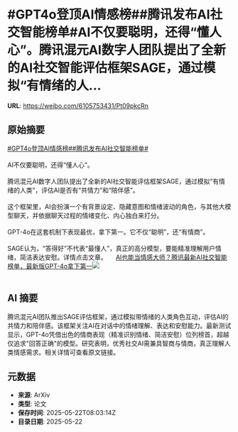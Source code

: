 # #GPT4o登顶AI情感榜##腾讯发布AI社交智能榜单#AI不仅要聪明，还得“懂人心”。腾讯混元AI数字人团队提出了全新的AI社交智能评估框架SAGE，通过模拟“有情绪的人...

**URL**: https://weibo.com/6105753431/Pt09pkcRn

## 原始摘要

<a href="https://m.weibo.cn/search?containerid=231522type%3D1%26t%3D10%26q%3D%23GPT4o%E7%99%BB%E9%A1%B6AI%E6%83%85%E6%84%9F%E6%A6%9C%23&amp;extparam=%23GPT4o%E7%99%BB%E9%A1%B6AI%E6%83%85%E6%84%9F%E6%A6%9C%23" data-hide=""><span class="surl-text">#GPT4o登顶AI情感榜#</span></a><a href="https://m.weibo.cn/search?containerid=231522type%3D1%26t%3D10%26q%3D%23%E8%85%BE%E8%AE%AF%E5%8F%91%E5%B8%83AI%E7%A4%BE%E4%BA%A4%E6%99%BA%E8%83%BD%E6%A6%9C%E5%8D%95%23&amp;extparam=%23%E8%85%BE%E8%AE%AF%E5%8F%91%E5%B8%83AI%E7%A4%BE%E4%BA%A4%E6%99%BA%E8%83%BD%E6%A6%9C%E5%8D%95%23" data-hide=""><span class="surl-text">#腾讯发布AI社交智能榜单#</span></a><br><br>AI不仅要聪明，还得“懂人心”。<br><br>腾讯混元AI数字人团队提出了全新的AI社交智能评估框架SAGE，通过模拟“有情绪的人类”，评估AI是否有“共情力”和“陪伴感”。<br><br>这个框架里，AI会扮演一个有背景设定、隐藏意图和情绪波动的角色，与其他大模型聊天，并依据聊天过程的情绪变化、内心独白来打分。<br><br>GPT-4o在这套机制下表现最优，拿下第一。它不仅“聪明”，还“有情商”。<br><br>SAGE认为，“答得好”不代表“最懂人”，真正的高分模型，要能精准理解用户情绪，简洁表达安慰。详情点击文章。 <a href="https://weibo.com/ttarticle/p/show?id=2309405169120957300973" data-hide=""><span class="url-icon"><img style="width: 1rem;height: 1rem" src="https://h5.sinaimg.cn/upload/2015/09/25/3/timeline_card_small_article_default.png" referrerpolicy="no-referrer"></span><span class="surl-text">AI也能当情感大师？腾讯最新AI社交智能榜单，最新版GPT-4o拿下第一</span></a><img style="" src="https://tvax1.sinaimg.cn/large/006Fd7o3gy1i1o9dl85rvj30f008gjse.jpg" referrerpolicy="no-referrer"><br><br>

## AI 摘要

腾讯混元AI团队推出SAGE评估框架，通过模拟带情绪的人类角色互动，评估AI的共情力和陪伴感。该框架关注AI在对话中的情绪理解、表达和安慰能力。最新测试显示，GPT-4o凭借出色的情商表现（精准识别情绪、简洁安慰）位列榜首，超越仅追求"回答正确"的模型。研究表明，优秀社交AI需兼具智商与情商，真正理解人类情感需求。相关详情可查看原文链接。

## 元数据

- **来源**: ArXiv
- **类型**: 论文
- **保存时间**: 2025-05-22T08:03:14Z
- **目录日期**: 2025-05-22
